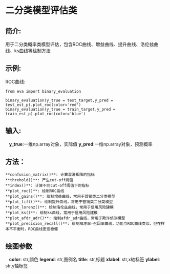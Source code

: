# 二分类模型评估类

## 简介:

用于二分类概率类模型评估，包含ROC曲线、增益曲线、提升曲线、洛伦兹曲线、ks曲线等绘制方法

## 示例:

ROC曲线:
    
    from eva import binary_evaluation
    
    binary_evaluation(y_true = test_target,y_pred = test_est_p).plot_roc(color='red')
    binary_evaluation(y_true = train_target,y_pred = train_est_p).plot_roc(color='blue')
    
## 输入:

    **y_true**:一维np.array对象，实际值
    **y_pred**:一维np.array对象，预测概率

## 方法：

    **confusion_matrix()**: 计算混淆矩阵的指标   
    **threhold()**: 产生cut-off阈值
    **index()**: 计算不同cut-off阈值下的指标
    **plot_roc()**: 绘制ROC曲线
    **plot_gains()**: 绘制增益曲线，常用于营销类二分类模型
    **plot_lift()**: 绘制提升曲线，常用于营销类二分类模型
    **plot_lorenz()**: 绘制洛伦兹曲线，常用于信用风险建模
    **plot_ks()**: 绘制ks曲线，常用于信用风险建模 
    **plot_afdr_adr()**: 绘制afdr_adr曲线，常用于欺诈侦测模型
    **plot_precision_recall()**: 绘制精准率-召回率曲线，功能与ROC曲线类似，但在样本不平衡时，ROC曲线更佳稳健                              

## 绘图参数

    **color**: str,颜色
    **legend**: str,图例名
    **title**: str,标题
    **xlabel**: str,x轴标签
    **ylabel**: str,y轴标签
